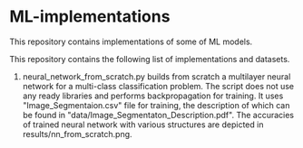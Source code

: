 # ML-implementations
This repository contains implementations of  some of ML models. 


This repository contains the following list of implementations and datasets.

1. neural_network_from_scratch.py builds from scratch a multilayer neural network for a multi-class classification problem. 
The script does not use any ready libraries and performs backpropagation for training. It uses "Image_Segmentaion.csv" file for training, the description of which can be found in "data/Image_Segmentaton_Description.pdf". The accuracies of trained neural network with various structures are depicted in results/nn_from_scratch.png.   
